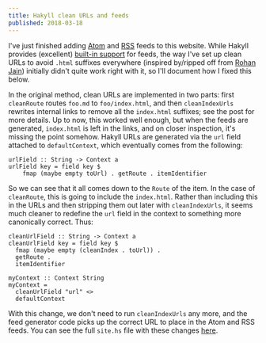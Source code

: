 ```yaml
---
title: Hakyll clean URLs and feeds
published: 2018-03-18
---
```


I've just finished adding [Atom] and [RSS] feeds to this website.
While Hakyll provides (excellent) [built-in support] for feeds, the
way I've set up clean URLs to avoid `.html` suffixes everywhere
(inspired by/ripped off from [Rohan Jain]) initially didn't quite work
right with it, so I'll document how I fixed this below.

In the original method, clean URLs are implemented in two parts: first
`cleanRoute` routes `foo.md` to `foo/index.html`, and then
`cleanIndexUrls` rewrites internal links to remove all the
`index.html` suffixes; see the post for more details.  Up to now, this
worked well enough, but when the feeds are generated, `index.html` is
left in the links, and on closer inspection, it's missing the point
somehow.  Hakyll URLs are generated via the `url` field attached to
`defaultContext`, which eventually comes from the following:

```
urlField :: String -> Context a
urlField key = field key $
    fmap (maybe empty toUrl) . getRoute . itemIdentifier
```

So we can see that it all comes down to the `Route` of the item.  In
the case of `cleanRoute`, this is going to include the `index.html`.
Rather than including this in the URLs and then stripping them out
later with `cleanIndexUrls`, it seems much cleaner to redefine the
`url` field in the context to something more canonically correct.
Thus:
```
cleanUrlField :: String -> Context a
cleanUrlField key = field key $
  fmap (maybe empty (cleanIndex . toUrl)) .
  getRoute .
  itemIdentifier

myContext :: Context String
myContext =
  cleanUrlField "url" <>
  defaultContext
```

With this change, we don't need to run `cleanIndexUrls` any more, and
the feed generator code picks up the correct URL to place in the Atom
and RSS feeds.  You can see the full `site.hs` file with these changes
[here].

[Atom]: /atom.xml
[RSS]: /rss.xml
[built-in support]: https://jaspervdj.be/hakyll/tutorials/05-snapshots-feeds.html
[Rohan Jain]: https://www.rohanjain.in/hakyll-clean-urls/
[here]: https://github.com/jshholland/inv.alid.pw/blob/e79075b032b412b101b5cecbeb706fef13771e74/site.hs
